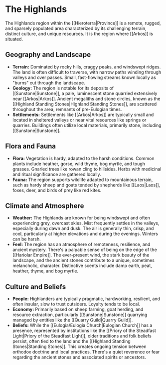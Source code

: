 # The Highlands

The Highlands region within the [[Hieroterra|Province]] is a remote, rugged, and sparsely populated area characterized by its challenging terrain, distinct culture, and unique resources. It is the region where [[Arkos]] is situated.

## Geography and Landscape

- **Terrain:** Dominated by rocky hills, craggy peaks, and windswept ridges. The land is often difficult to traverse, with narrow paths winding through valleys and over passes. Small, fast-flowing streams known locally as "burns" cut through the landscape.
- **Geology:** The region is notable for its deposits of [[Sunstone|Sunstone]], a pale, luminescent stone quarried extensively near [[Arkos|Arkos]]. Ancient megaliths and stone circles, known as the [[Highland Standing Stones|Highland Standing Stones]], are scattered throughout the area, remnants of pre-Eulogian times.
- **Settlements:** Settlements like [[Arkos|Arkos]] are typically small and located in sheltered valleys or near vital resources like springs or quarries. Buildings often utilize local materials, primarily stone, including [[Sunstone|Sunstone]].

## Flora and Fauna

- **Flora:** Vegetation is hardy, adapted to the harsh conditions. Common plants include heather, gorse, wild thyme, bog myrtle, and tough grasses. Gnarled trees like rowan cling to hillsides. Herbs with medicinal and ritual significance are gathered locally.
- **Fauna:** The region supports wildlife adapted to mountainous terrain, such as hardy sheep and goats tended by shepherds like [[Laos|Laos]], foxes, deer, and birds of prey like red kites.

## Climate and Atmosphere

- **Weather:** The Highlands are known for being windswept and often experiencing grey, overcast skies. Mist frequently settles in the valleys, especially during dawn and dusk. The air is generally thin, crisp, and cool, particularly at higher elevations and during the evenings. Winters can be harsh.
- **Feel:** The region has an atmosphere of remoteness, resilience, and ancient mystery. There's a palpable sense of being on the edge of the [[Hariolar Empire]]. The ever-present wind, the stark beauty of the landscape, and the ancient stones contribute to a unique, sometimes melancholic, character. Distinctive scents include damp earth, peat, heather, thyme, and bog myrtle.

## Culture and Beliefs

- **People:** Highlanders are typically pragmatic, hardworking, resilient, and often insular, slow to trust outsiders. Loyalty tends to be local.
- **Economy:** Primarily based on sheep farming, goat herding, and resource extraction, particularly [[Sunstone|Sunstone]] quarrying managed by entities like the [[Quarry Guild|Quarry Guild]].
- **Beliefs:** While the [[Eulogia/Eulogia Church|Eulogian Church]] has a presence, represented by institutions like the [[Priory of the Steadfast Light|Priory of the Steadfast Light]], older traditions and folk beliefs persist, often tied to the land and the [[Highland Standing Stones|Standing Stones]]. This creates ongoing tension between orthodox doctrine and local practices. There's a quiet reverence or fear regarding the ancient stones and associated spirits or ancestors.